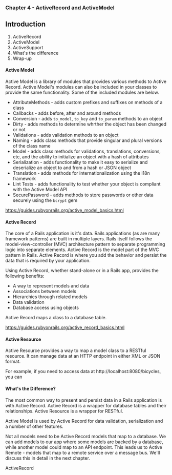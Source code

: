 ### Chapter 4 - ActiveRecord and ActiveModel

## Introduction

   1. ActiveRecord
   1. ActiveModel
   1. ActiveSupport
   1. What's the difference
   1. Wrap-up

#### Active Model

Active Model is a library of modules that provides various methods to Active Record. Active Model's modules can also be included in your classes to provide the same functionality. Some of the included modules are below.

* AttributeMethods - adds custom prefixes and suffixes on methods of a class
* Callbacks - adds before, after and around methods
* Conversion - adds `to_model`, `to_key` and `to_param` methods to an object
* Dirty - adds methods to determine whrther the object has been changed or not
* Validations - adds validation methods to an object
* Naming - adds class methods that provide singular and plural versions of the class name
* Model - adds class methods for validations, translations, conversions, etc, and the ability to initialize an object with a hash of attributes
* Serialization - adds functionality to make it easy to serialize and deserialize an object to and from a hash or JSON object
* Translation - adds methods for internationalization using the i18n framework
* Lint Tests - adds functionality to test whether your object is compliant with the Active Model API
* SecurePassword - adds methods to store passwords or other data securely using the `bcrypt` gem

https://guides.rubyonrails.org/active_model_basics.html

#### Active Record

The core of a Rails application is it's data. Rails applications (as are many framework patterns) are built in multiple layers. Rails itself follows the model-view-controller (MVC) architecture pattern to separate programming logic into separate elements. Active Record is the model part of the MVC pattern in Rails. Active Record is where you add the behavior and persist the data that is required by your application.

Using Active Record, whether stand-alone or in a Rails app, provides the following benefits:

* A way to represent models and data
* Associations between models
* Hierarchies through related models
* Data validation
* Database access using objects

Active Record maps a class to a database table.

https://guides.rubyonrails.org/active_record_basics.html

#### Active Resource

Active Resource provides a way to map a model class to a RESTful resource. It can manage data at an HTTP endpoint in either XML or JSON format.

For example, if you need to access data at http://localhost:8080/bicycles, you can 

#### What's the Difference?

The most common way to present and persist data in a Rails application is with Active Record. Active Record is a wrapper for database tables and their relationships. Active Resource is a wrapper for RESTful. 

Active Model is used by Active Record for data validation, serialization and a number of other features. 

Not all models need to be Active Record models that map to a database. We can add models to our app where some models are backed by a database, while another model could map to an API endpoint. This leads us to Active Remote - models that map to a remote service over a message bus. We'll discuss this in detail in the next chapter.

ActiveRecord 